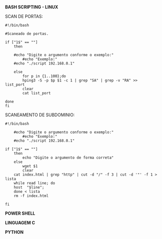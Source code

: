**BASH SCRIPTING - LINUX**

SCAN DE PORTAS: 

```
#!/bin/bash

#Scaneado de portas.

if ["1$" == ""]
	then
    
    #echo "Digite o argumento conforme o exemplo:"
		#echo "Exemplo:" 
    #echo "./script 192.168.0.1"
    
	else
		for p in {1..100};do
		hping3 -S -p $p $1 -c 1 | grep "SA" | grep -v "RA" >> list_port
		clear
		cat list_port		
		
done
fi
```

SCANEAMENTO DE SUBDOMINIO:

```
#!/bin/bash
    
    #echo "Digite o argumento conforme o exemplo:"
		#echo "Exemplo:" 
    #echo "./script 192.168.0.1"

if ["1$" == ""]
	then
		echo "Digite o argumento de forma correta"
	else
		wget $1 
		clear
	cat index.html | grep "http" | cut -d "/" -f 3 | cut -d '"' -f 1 > lista
	while read line; do 
	host  "$line"; 
	done < lista	
	rm -f index.html

fi

```

**POWER SHELL**




**LINGUAGEM C**




**PYTHON**
